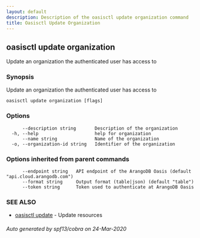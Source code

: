 ```yaml
---
layout: default
description: Description of the oasisctl update organization command
title: Oasisctl Update Organization
---
```

## oasisctl update organization

Update an organization the authenticated user has access to

### Synopsis

Update an organization the authenticated user has access to

```
oasisctl update organization [flags]
```

### Options

```
      --description string       Description of the organization
  -h, --help                     help for organization
      --name string              Name of the organization
  -o, --organization-id string   Identifier of the organization
```

### Options inherited from parent commands

```
      --endpoint string   API endpoint of the ArangoDB Oasis (default "api.cloud.arangodb.com")
      --format string     Output format (table|json) (default "table")
      --token string      Token used to authenticate at ArangoDB Oasis
```

### SEE ALSO

* [oasisctl update](oasisctl_update.md)	 - Update resources

###### Auto generated by spf13/cobra on 24-Mar-2020

